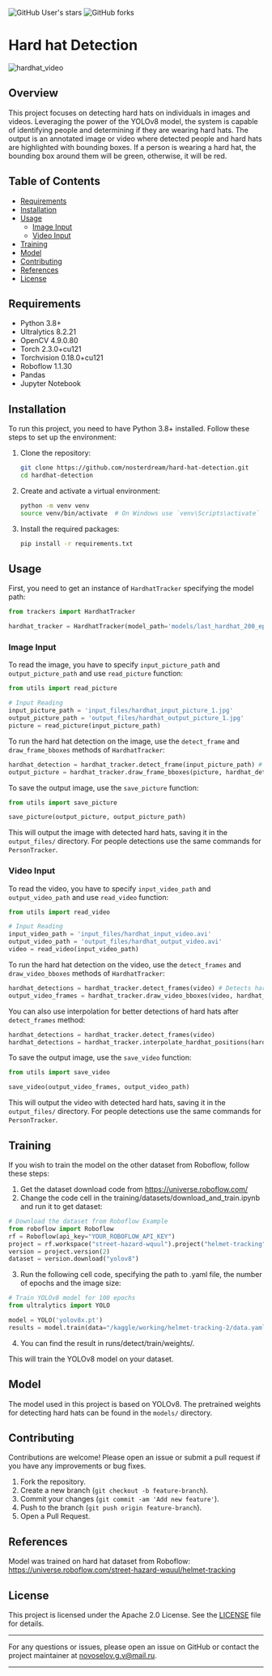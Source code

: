 ![GitHub User's stars](https://img.shields.io/github/stars/nosterdream/hard-hat-detection)
![GitHub forks](https://img.shields.io/github/forks/nosterdream/hard-hat-detection)

# Hard hat Detection
![hardhat_video](https://github.com/nosterdream/hard-hat-detection/assets/134122257/9228d43d-d741-45c7-a68d-7ea2ae6e63dc)


## Overview

This project focuses on detecting hard hats on individuals in images and videos. Leveraging the power of the YOLOv8 model, the system is capable of identifying people and determining if they are wearing hard hats. The output is an annotated image or video where detected people and hard hats are highlighted with bounding boxes. If a person is wearing a hard hat, the bounding box around them will be green, otherwise, it will be red.

## Table of Contents

- [Requirements](#requirements)
- [Installation](#installation)
- [Usage](#usage)
  - [Image Input](#image-input)
  - [Video Input](#video-input)
- [Training](#training)
- [Model](#model)
- [Contributing](#contributing)
- [References](#references)
- [License](#license)

## Requirements

- Python 3.8+
- Ultralytics 8.2.21
- OpenCV 4.9.0.80
- Torch 2.3.0+cu121
- Torchvision 0.18.0+cu121
- Roboflow 1.1.30
- Pandas
- Jupyter Notebook

## Installation

To run this project, you need to have Python 3.8+ installed. Follow these steps to set up the environment:

1. Clone the repository:
    ```bash
    git clone https://github.com/nosterdream/hard-hat-detection.git
    cd hardhat-detection
    ```

2. Create and activate a virtual environment:
    ```bash
    python -m venv venv
    source venv/bin/activate  # On Windows use `venv\Scripts\activate`
    ```

3. Install the required packages:
    ```bash
    pip install -r requirements.txt
    ```

## Usage

First, you need to get an instance of `HardhatTracker` specifying the model path:
```Python
from trackers import HardhatTracker

hardhat_tracker = HardhatTracker(model_path='models/last_hardhat_200_epochs.pt')
```

### Image Input

To read the image, you have to specify `input_picture_path` and `output_picture_path` and use `read_picture` function:

```Python
from utils import read_picture

# Input Reading
input_picture_path = 'input_files/hardhat_input_picture_1.jpg'
output_picture_path = 'output_files/hardhat_output_picture_1.jpg'
picture = read_picture(input_picture_path)
```

To run the hard hat detection on the image, use the `detect_frame` and `draw_frame_bboxes` methods of `HardhatTracker`:

```Python
hardhat_detection = hardhat_tracker.detect_frame(input_picture_path) # Detects hard hats on the image
output_picture = hardhat_tracker.draw_frame_bboxes(picture, hardhat_detection) # Draws bounding boxes on the image
```

To save the output image, use the `save_picture` function:
```Python
from utils import save_picture

save_picture(output_picture, output_picture_path)
```

This will output the image with detected hard hats, saving it in the `output_files/` directory. For people detections use the same commands for `PersonTracker`.

### Video Input

To read the video, you have to specify `input_video_path` and `output_video_path` and use `read_video` function:

```Python
from utils import read_video

# Input Reading
input_video_path = 'input_files/hardhat_input_video.avi'
output_video_path = 'output_files/hardhat_output_video.avi'
video = read_video(input_video_path)
```

To run the hard hat detection on the video, use the `detect_frames` and `draw_video_bboxes` methods of `HardhatTracker`:

```Python
hardhat_detections = hardhat_tracker.detect_frames(video) # Detects hard hats on the video
output_video_frames = hardhat_tracker.draw_video_bboxes(video, hardhat_detections) # Draws bounding boxes on the video
```

You can also use interpolation for better detections of hard hats after `detect_frames` method:

```Python
hardhat_detections = hardhat_tracker.detect_frames(video)
hardhat_detections = hardhat_tracker.interpolate_hardhat_positions(hardhat_detections)
```

To save the output image, use the `save_video` function:
```Python
from utils import save_video

save_video(output_video_frames, output_video_path)
```

This will output the video with detected hard hats, saving it in the `output_files/` directory. For people detections use the same commands for `PersonTracker`.

## Training

If you wish to train the model on the other dataset from Roboflow, follow these steps:
1. Get the dataset download code from https://universe.roboflow.com/
2. Change the code cell in the training/datasets/download_and_train.ipynb and run it to get dataset:

```Python
# Download the dataset from Roboflow Example
from roboflow import Roboflow
rf = Roboflow(api_key="YOUR_ROBOFLOW_API_KEY")
project = rf.workspace("street-hazard-wquul").project("helmet-tracking")
version = project.version(2)
dataset = version.download("yolov8")
```
3. Run the following cell code, specifying the path to .yaml file, the number of epochs and the image size:

```Python
# Train YOLOv8 model for 100 epochs
from ultralytics import YOLO

model = YOLO('yolov8x.pt')
results = model.train(data="/kaggle/working/helmet-tracking-2/data.yaml", epochs=100, imgsz=640)
```
4. You can find the result in runs/detect/train/weights/.

This will train the YOLOv8 model on your dataset.

## Model

The model used in this project is based on YOLOv8. The pretrained weights for detecting hard hats can be found in the `models/` directory.

## Contributing

Contributions are welcome! Please open an issue or submit a pull request if you have any improvements or bug fixes.

1. Fork the repository.
2. Create a new branch (`git checkout -b feature-branch`).
3. Commit your changes (`git commit -am 'Add new feature'`).
4. Push to the branch (`git push origin feature-branch`).
5. Open a Pull Request.

## References

Model was trained on hard hat dataset from Roboflow: https://universe.roboflow.com/street-hazard-wquul/helmet-tracking

## License

This project is licensed under the Apache 2.0 License. See the [LICENSE](LICENSE) file for details.

---

For any questions or issues, please open an issue on GitHub or contact the project maintainer at novoselov.g.v@mail.ru.

---
